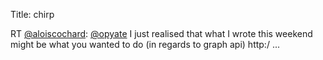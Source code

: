 Title: chirp

RT <a href="http://twitter.com/aloiscochard">@aloiscochard</a>: <a href="http://twitter.com/opyate">@opyate</a> I just realised that what I wrote this weekend might be what you wanted to do (in regards to graph api) http:/ ...
